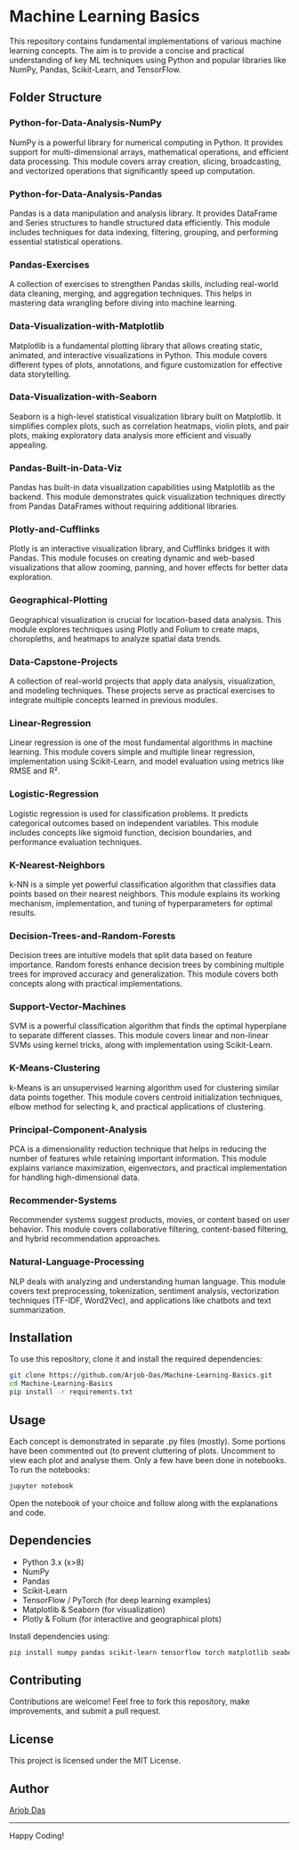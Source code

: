# Machine Learning Basics

This repository contains fundamental implementations of various machine learning concepts. The aim is to provide a concise and practical understanding of key ML techniques using Python and popular libraries like NumPy, Pandas, Scikit-Learn, and TensorFlow.

## Folder Structure

### Python-for-Data-Analysis-NumPy
NumPy is a powerful library for numerical computing in Python. It provides support for multi-dimensional arrays, mathematical operations, and efficient data processing. This module covers array creation, slicing, broadcasting, and vectorized operations that significantly speed up computation.

### Python-for-Data-Analysis-Pandas
Pandas is a data manipulation and analysis library. It provides DataFrame and Series structures to handle structured data efficiently. This module includes techniques for data indexing, filtering, grouping, and performing essential statistical operations.

### Pandas-Exercises
A collection of exercises to strengthen Pandas skills, including real-world data cleaning, merging, and aggregation techniques. This helps in mastering data wrangling before diving into machine learning.

### Data-Visualization-with-Matplotlib
Matplotlib is a fundamental plotting library that allows creating static, animated, and interactive visualizations in Python. This module covers different types of plots, annotations, and figure customization for effective data storytelling.

### Data-Visualization-with-Seaborn
Seaborn is a high-level statistical visualization library built on Matplotlib. It simplifies complex plots, such as correlation heatmaps, violin plots, and pair plots, making exploratory data analysis more efficient and visually appealing.

### Pandas-Built-in-Data-Viz
Pandas has built-in data visualization capabilities using Matplotlib as the backend. This module demonstrates quick visualization techniques directly from Pandas DataFrames without requiring additional libraries.

### Plotly-and-Cufflinks
Plotly is an interactive visualization library, and Cufflinks bridges it with Pandas. This module focuses on creating dynamic and web-based visualizations that allow zooming, panning, and hover effects for better data exploration.

### Geographical-Plotting
Geographical visualization is crucial for location-based data analysis. This module explores techniques using Plotly and Folium to create maps, choropleths, and heatmaps to analyze spatial data trends.

### Data-Capstone-Projects
A collection of real-world projects that apply data analysis, visualization, and modeling techniques. These projects serve as practical exercises to integrate multiple concepts learned in previous modules.

### Linear-Regression
Linear regression is one of the most fundamental algorithms in machine learning. This module covers simple and multiple linear regression, implementation using Scikit-Learn, and model evaluation using metrics like RMSE and R².

### Logistic-Regression
Logistic regression is used for classification problems. It predicts categorical outcomes based on independent variables. This module includes concepts like sigmoid function, decision boundaries, and performance evaluation techniques.

### K-Nearest-Neighbors
k-NN is a simple yet powerful classification algorithm that classifies data points based on their nearest neighbors. This module explains its working mechanism, implementation, and tuning of hyperparameters for optimal results.

### Decision-Trees-and-Random-Forests
Decision trees are intuitive models that split data based on feature importance. Random forests enhance decision trees by combining multiple trees for improved accuracy and generalization. This module covers both concepts along with practical implementations.

### Support-Vector-Machines
SVM is a powerful classification algorithm that finds the optimal hyperplane to separate different classes. This module covers linear and non-linear SVMs using kernel tricks, along with implementation using Scikit-Learn.

### K-Means-Clustering
k-Means is an unsupervised learning algorithm used for clustering similar data points together. This module covers centroid initialization techniques, elbow method for selecting k, and practical applications of clustering.

### Principal-Component-Analysis
PCA is a dimensionality reduction technique that helps in reducing the number of features while retaining important information. This module explains variance maximization, eigenvectors, and practical implementation for handling high-dimensional data.

### Recommender-Systems
Recommender systems suggest products, movies, or content based on user behavior. This module covers collaborative filtering, content-based filtering, and hybrid recommendation approaches.

### Natural-Language-Processing
NLP deals with analyzing and understanding human language. This module covers text preprocessing, tokenization, sentiment analysis, vectorization techniques (TF-IDF, Word2Vec), and applications like chatbots and text summarization.

## Installation
To use this repository, clone it and install the required dependencies:
```bash
git clone https://github.com/Arjob-Das/Machine-Learning-Basics.git
cd Machine-Learning-Basics
pip install -r requirements.txt
```

## Usage
Each concept is demonstrated in separate .py files (mostly). Some portions have been commented out (to prevent cluttering of plots. Uncomment to view each plot and analyse them. 
Only a few have been done in notebooks.
To run the notebooks:
```bash
jupyter notebook
```
Open the notebook of your choice and follow along with the explanations and code.

## Dependencies
- Python 3.x (x>8)
- NumPy
- Pandas
- Scikit-Learn
- TensorFlow / PyTorch (for deep learning examples)
- Matplotlib & Seaborn (for visualization)
- Plotly & Folium (for interactive and geographical plots)

Install dependencies using:
```bash
pip install numpy pandas scikit-learn tensorflow torch matplotlib seaborn plotly folium cufflinks
```

## Contributing
Contributions are welcome! Feel free to fork this repository, make improvements, and submit a pull request.

## License
This project is licensed under the MIT License.

## Author
[Arjob Das](https://github.com/Arjob-Das)

---
Happy Coding!

